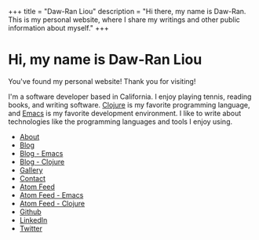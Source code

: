 +++
title = "Daw-Ran Liou"
description = "Hi there, my name is Daw-Ran. This is my personal website, where I share my writings and other public information about myself."
+++

# Hi, my name is Daw-Ran Liou

You've found my personal website!  Thank you for visiting!

I'm a software developer based in California.  I enjoy playing tennis, reading
books, and writing software.  [Clojure] is my favorite programming language, and
[Emacs] is my favorite development environment.  I like to write about
technologies like the programming languages and tools I enjoy using.

* [About](@/about.md)
* [Blog](@/blog/_index.md)
* [Blog - Emacs](tags/emacs)
* [Blog - Clojure](tags/clojure)
* [Gallery](@/gallery.md)
* [Contact](@/contact.md)
* [Atom Feed](/atom.xml)
* [Atom Feed - Emacs](tags/emacs/atom.xml)
* [Atom Feed - Clojure](tags/clojure/atom.xml)
* [Github](https://github.com/dawranliou)
* [LinkedIn](https://www.linkedin.com/in/dawranliou/)
* [Twitter](https://twitter.com/dawranliou)


[dawranliou]:https://twitter.com/dawranliou
[ClojureScript]: https://clojurescript.org/
[Clojure]: https://clojure.org/
[Emacs configuration]: https://github.com/dawranliou/emacs.d
[Emacs]: https://www.gnu.org/software/emacs/
[Kira Systems]: https://kirasystems.com/
[Project Hail Mary]: https://www.goodreads.com/book/show/54493401-project-hail-mary
[React]: https://reactjs.org/
[my blog]: @/blog/_index.md
[nownownow]: https://nownownow.com/about
[sketchbook]: https://github.com/dawranliou/sketch
[AutoLISP]:https://en.wikipedia.org/wiki/AutoLISP
